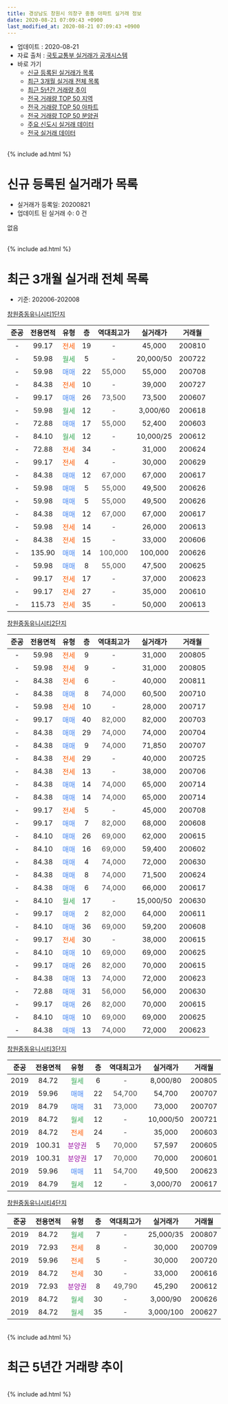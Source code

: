 ```yaml
---
title: 경상남도 창원시 의창구 중동 아파트 실거래 정보
date: 2020-08-21 07:09:43 +0900
last_modified_at: 2020-08-21 07:09:43 +0900
---
```


* 업데이트 : 2020-08-21
* 자료 출처 : [국토교통부 실거래가 공개시스템](http://rt.molit.go.kr)
* 바로 가기
    * [신규 등록된 실거래가 목록](#신규-등록된-실거래가-목록)
    * [최근 3개월 실거래 전체 목록](#최근-3개월-실거래-전체-목록)
    * [최근 5년간 거래량 추이](#최근-5년간-거래량-추이)
    * [전국 거래량 TOP 50 지역](https://inasie.github.io/apt-trade-info/최근-3개월-전국에서-가장-거래가-많이-발생한-지역)
    * [전국 거래량 TOP 50 아파트](https://inasie.github.io/apt-trade-info/최근-3개월-전국에서-가장-거래가-많이-발생한-아파트)
    * [전국 거래량 TOP 50 분양권](https://inasie.github.io/apt-trade-info/최근-3개월-전국에서-가장-거래가-많이-발생한-분양권)
    * [주요 신도시 실거래 데이터](https://inasie.github.io/apt-trade-info/주요-신도시)
    * [전국 실거래 데이터](https://inasie.github.io/apt-trade-info/전국)
<br>
{% include ad.html %}
<br>

# 신규 등록된 실거래가 목록
* 실거래가 등록일: 20200821
* 업데이트 된 실거래 수: 0 건

없음

<br>
{% include ad.html %}
<br>

# 최근 3개월 실거래 전체 목록
* 기준: 202006-202008


[창원중동유니시티1단지](https://search.naver.com/search.naver?query=%EA%B2%BD%EC%83%81%EB%82%A8%EB%8F%84+%EC%B0%BD%EC%9B%90%EC%8B%9C+%EC%9D%98%EC%B0%BD%EA%B5%AC+%EC%A4%91%EB%8F%99+%EC%B0%BD%EC%9B%90%EC%A4%91%EB%8F%99%EC%9C%A0%EB%8B%88%EC%8B%9C%ED%8B%B01%EB%8B%A8%EC%A7%80)

|준공|전용면적|유형|층|역대최고가|실거래가|거래월|
|:---:|:---:|:---:|:---:|:---:|:---:|:---:|
|-|99.17|<span style="color:#ff5a00">전세</span>|19|<span style="color:#444444">-</span>|45,000|200810|
|-|59.98|<span style="color:#34a853">월세</span>|5|<span style="color:#444444">-</span>|20,000/50|200722|
|-|59.98|<span style="color:#4285f3">매매</span>|22|<span style="color:#444444">55,000</span>|55,000|200708|
|-|84.38|<span style="color:#ff5a00">전세</span>|10|<span style="color:#444444">-</span>|39,000|200727|
|-|99.17|<span style="color:#4285f3">매매</span>|26|<span style="color:#444444">73,500</span>|73,500|200607|
|-|59.98|<span style="color:#34a853">월세</span>|12|<span style="color:#444444">-</span>|3,000/60|200618|
|-|72.88|<span style="color:#4285f3">매매</span>|17|<span style="color:#444444">55,000</span>|52,400|200603|
|-|84.10|<span style="color:#34a853">월세</span>|12|<span style="color:#444444">-</span>|10,000/25|200612|
|-|72.88|<span style="color:#ff5a00">전세</span>|34|<span style="color:#444444">-</span>|31,000|200624|
|-|99.17|<span style="color:#ff5a00">전세</span>|4|<span style="color:#444444">-</span>|30,000|200629|
|-|84.38|<span style="color:#4285f3">매매</span>|12|<span style="color:#444444">67,000</span>|67,000|200617|
|-|59.98|<span style="color:#4285f3">매매</span>|5|<span style="color:#444444">55,000</span>|49,500|200626|
|-|59.98|<span style="color:#4285f3">매매</span>|5|<span style="color:#444444">55,000</span>|49,500|200626|
|-|84.38|<span style="color:#4285f3">매매</span>|12|<span style="color:#444444">67,000</span>|67,000|200617|
|-|59.98|<span style="color:#ff5a00">전세</span>|14|<span style="color:#444444">-</span>|26,000|200613|
|-|84.38|<span style="color:#ff5a00">전세</span>|15|<span style="color:#444444">-</span>|33,000|200606|
|-|135.90|<span style="color:#4285f3">매매</span>|14|<span style="color:#444444">100,000</span>|100,000|200626|
|-|59.98|<span style="color:#4285f3">매매</span>|8|<span style="color:#444444">55,000</span>|47,500|200625|
|-|99.17|<span style="color:#ff5a00">전세</span>|17|<span style="color:#444444">-</span>|37,000|200623|
|-|99.17|<span style="color:#ff5a00">전세</span>|27|<span style="color:#444444">-</span>|35,000|200610|
|-|115.73|<span style="color:#ff5a00">전세</span>|35|<span style="color:#444444">-</span>|50,000|200613|

[창원중동유니시티2단지](https://search.naver.com/search.naver?query=%EA%B2%BD%EC%83%81%EB%82%A8%EB%8F%84+%EC%B0%BD%EC%9B%90%EC%8B%9C+%EC%9D%98%EC%B0%BD%EA%B5%AC+%EC%A4%91%EB%8F%99+%EC%B0%BD%EC%9B%90%EC%A4%91%EB%8F%99%EC%9C%A0%EB%8B%88%EC%8B%9C%ED%8B%B02%EB%8B%A8%EC%A7%80)

|준공|전용면적|유형|층|역대최고가|실거래가|거래월|
|:---:|:---:|:---:|:---:|:---:|:---:|:---:|
|-|59.98|<span style="color:#ff5a00">전세</span>|9|<span style="color:#444444">-</span>|31,000|200805|
|-|59.98|<span style="color:#ff5a00">전세</span>|9|<span style="color:#444444">-</span>|31,000|200805|
|-|84.38|<span style="color:#ff5a00">전세</span>|6|<span style="color:#444444">-</span>|40,000|200811|
|-|84.38|<span style="color:#4285f3">매매</span>|8|<span style="color:#444444">74,000</span>|60,500|200710|
|-|59.98|<span style="color:#ff5a00">전세</span>|10|<span style="color:#444444">-</span>|28,000|200717|
|-|99.17|<span style="color:#4285f3">매매</span>|40|<span style="color:#444444">82,000</span>|82,000|200703|
|-|84.38|<span style="color:#4285f3">매매</span>|29|<span style="color:#444444">74,000</span>|74,000|200704|
|-|84.38|<span style="color:#4285f3">매매</span>|9|<span style="color:#444444">74,000</span>|71,850|200707|
|-|84.38|<span style="color:#ff5a00">전세</span>|29|<span style="color:#444444">-</span>|40,000|200725|
|-|84.38|<span style="color:#ff5a00">전세</span>|13|<span style="color:#444444">-</span>|38,000|200706|
|-|84.38|<span style="color:#4285f3">매매</span>|14|<span style="color:#444444">74,000</span>|65,000|200714|
|-|84.38|<span style="color:#4285f3">매매</span>|14|<span style="color:#444444">74,000</span>|65,000|200714|
|-|99.17|<span style="color:#ff5a00">전세</span>|5|<span style="color:#444444">-</span>|45,000|200708|
|-|99.17|<span style="color:#4285f3">매매</span>|7|<span style="color:#444444">82,000</span>|68,000|200608|
|-|84.10|<span style="color:#4285f3">매매</span>|26|<span style="color:#444444">69,000</span>|62,000|200615|
|-|84.10|<span style="color:#4285f3">매매</span>|16|<span style="color:#444444">69,000</span>|59,400|200602|
|-|84.38|<span style="color:#4285f3">매매</span>|4|<span style="color:#444444">74,000</span>|72,000|200630|
|-|84.38|<span style="color:#4285f3">매매</span>|8|<span style="color:#444444">74,000</span>|71,500|200624|
|-|84.38|<span style="color:#4285f3">매매</span>|6|<span style="color:#444444">74,000</span>|66,000|200617|
|-|84.10|<span style="color:#34a853">월세</span>|17|<span style="color:#444444">-</span>|15,000/50|200630|
|-|99.17|<span style="color:#4285f3">매매</span>|2|<span style="color:#444444">82,000</span>|64,000|200611|
|-|84.10|<span style="color:#4285f3">매매</span>|36|<span style="color:#444444">69,000</span>|59,200|200608|
|-|99.17|<span style="color:#ff5a00">전세</span>|30|<span style="color:#444444">-</span>|38,000|200615|
|-|84.10|<span style="color:#4285f3">매매</span>|10|<span style="color:#444444">69,000</span>|69,000|200625|
|-|99.17|<span style="color:#4285f3">매매</span>|26|<span style="color:#444444">82,000</span>|70,000|200615|
|-|84.38|<span style="color:#4285f3">매매</span>|13|<span style="color:#444444">74,000</span>|72,000|200623|
|-|72.88|<span style="color:#4285f3">매매</span>|31|<span style="color:#444444">56,000</span>|56,000|200630|
|-|99.17|<span style="color:#4285f3">매매</span>|26|<span style="color:#444444">82,000</span>|70,000|200615|
|-|84.10|<span style="color:#4285f3">매매</span>|10|<span style="color:#444444">69,000</span>|69,000|200625|
|-|84.38|<span style="color:#4285f3">매매</span>|13|<span style="color:#444444">74,000</span>|72,000|200623|


<script async src="//pagead2.googlesyndication.com/pagead/js/adsbygoogle.js"></script>
<!-- 기본 -->
<ins class="adsbygoogle"
     style="display:block"
     data-ad-client="ca-pub-2446590836940007"
     data-ad-slot="1659523306"
     data-ad-format="auto"
     data-full-width-responsive="true"></ins>
<script>
(adsbygoogle = window.adsbygoogle || []).push({});
</script>


[창원중동유니시티3단지](https://search.naver.com/search.naver?query=%EA%B2%BD%EC%83%81%EB%82%A8%EB%8F%84+%EC%B0%BD%EC%9B%90%EC%8B%9C+%EC%9D%98%EC%B0%BD%EA%B5%AC+%EC%A4%91%EB%8F%99+%EC%B0%BD%EC%9B%90%EC%A4%91%EB%8F%99%EC%9C%A0%EB%8B%88%EC%8B%9C%ED%8B%B03%EB%8B%A8%EC%A7%80)

|준공|전용면적|유형|층|역대최고가|실거래가|거래월|
|:---:|:---:|:---:|:---:|:---:|:---:|:---:|
|2019|84.72|<span style="color:#34a853">월세</span>|6|<span style="color:#444444">-</span>|8,000/80|200805|
|2019|59.96|<span style="color:#4285f3">매매</span>|22|<span style="color:#444444">54,700</span>|54,700|200707|
|2019|84.79|<span style="color:#4285f3">매매</span>|31|<span style="color:#444444">73,000</span>|73,000|200707|
|2019|84.72|<span style="color:#34a853">월세</span>|12|<span style="color:#444444">-</span>|10,000/50|200721|
|2019|84.72|<span style="color:#ff5a00">전세</span>|24|<span style="color:#444444">-</span>|35,000|200603|
|2019|100.31|<span style="color:#9C11A5">분양권</span>|5|<span style="color:#444444">70,000</span>|57,597|200605|
|2019|100.31|<span style="color:#9C11A5">분양권</span>|17|<span style="color:#444444">70,000</span>|70,000|200601|
|2019|59.96|<span style="color:#4285f3">매매</span>|11|<span style="color:#444444">54,700</span>|49,500|200623|
|2019|84.79|<span style="color:#34a853">월세</span>|12|<span style="color:#444444">-</span>|3,000/70|200617|

[창원중동유니시티4단지](https://search.naver.com/search.naver?query=%EA%B2%BD%EC%83%81%EB%82%A8%EB%8F%84+%EC%B0%BD%EC%9B%90%EC%8B%9C+%EC%9D%98%EC%B0%BD%EA%B5%AC+%EC%A4%91%EB%8F%99+%EC%B0%BD%EC%9B%90%EC%A4%91%EB%8F%99%EC%9C%A0%EB%8B%88%EC%8B%9C%ED%8B%B04%EB%8B%A8%EC%A7%80)

|준공|전용면적|유형|층|역대최고가|실거래가|거래월|
|:---:|:---:|:---:|:---:|:---:|:---:|:---:|
|2019|84.72|<span style="color:#34a853">월세</span>|7|<span style="color:#444444">-</span>|25,000/35|200807|
|2019|72.93|<span style="color:#ff5a00">전세</span>|8|<span style="color:#444444">-</span>|30,000|200709|
|2019|59.96|<span style="color:#ff5a00">전세</span>|5|<span style="color:#444444">-</span>|30,000|200720|
|2019|84.72|<span style="color:#ff5a00">전세</span>|30|<span style="color:#444444">-</span>|33,000|200616|
|2019|72.93|<span style="color:#9C11A5">분양권</span>|8|<span style="color:#444444">49,790</span>|45,290|200612|
|2019|84.72|<span style="color:#34a853">월세</span>|30|<span style="color:#444444">-</span>|3,000/90|200626|
|2019|84.72|<span style="color:#34a853">월세</span>|35|<span style="color:#444444">-</span>|3,000/100|200627|


<br>
{% include ad.html %}
<br>

# 최근 5년간 거래량 추이


<div style="width:100%;">
    <canvas id="deal_progress" height="200"></canvas>
</div>

<script>
new Chart(document.getElementById("deal_progress"), {
    type: 'line',
    data: {
        labels: ['201508','201509','201510','201511','201512','201601','201602','201603','201604','201605','201606','201607','201608','201609','201610','201611','201612','201701','201702','201703','201704','201705','201706','201707','201708','201709','201710','201711','201712','201801','201802','201803','201804','201805','201806','201807','201808','201809','201810','201811','201812','201901','201902','201903','201904','201905','201906','201907','201908','201909','201910','201911','201912','202001','202002','202003','202004','202005','202006','202007','202008'],
        datasets: [{
            label: '매매',
            pointRadius: 1,
            data: [1, 2, 0, 0, 0, 0, 0, 0, 0, 0, 0, 0, 0, 1, 1, 0, 0, 0, 0, 0, 0, 0, 0, 1, 0, 0, 0, 0, 0, 47, 31, 45, 14, 27, 17, 11, 20, 41, 38, 35, 31, 65, 94, 89, 86, 67, 72, 151, 75, 74, 188, 189, 51, 58, 64, 28, 23, 25, 27, 9, 0],
            borderColor: "rgba(255, 201, 14, 1)",
            backgroundColor: "rgba(255, 201, 14, 0.5)",
            fill: false,
            lineTension: 0
        },{
            label: '전월세',
            pointRadius: 1,
            data: [0, 1, 0, 1, 0, 0, 0, 0, 1, 1, 0, 0, 1, 1, 0, 0, 0, 0, 0, 0, 0, 0, 0, 0, 0, 0, 0, 0, 0, 0, 1, 1, 0, 1, 0, 0, 0, 1, 0, 0, 0, 0, 0, 0, 0, 23, 25, 46, 45, 43, 46, 29, 47, 92, 109, 60, 47, 37, 16, 9, 6],
            borderColor: "rgba(0, 141, 185, 1)",
            backgroundColor: "rgba(0, 141, 185, 0.5)",
            fill: false,
            lineTension: 0
        }
        ]
    },
    options: {
        responsive: true,
        title: {
            display: false
        },
        tooltips: {
            mode: 'index',
            intersect: false
        },
        hover: {
            mode: 'nearest',
            intersect: true
        },
        scales: {
            xAxes: [{
                display: true,
                scaleLabel: {
                    display: true,
                    labelString: '년/월'
                }
            }],
            yAxes: [{
                display: true,
                ticks: {
                    suggestedMin: 0,
                },
                scaleLabel: {
                    display: true,
                    labelString: '실거래 수'
                }
            }]
        }
    }
});

</script>


<br>
{% include ad.html %}
<br>

